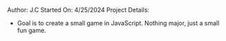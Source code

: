 Author: J.C
Started On: 4/25/2024
Project Details:
* Goal is to create a small game in JavaScript.  Nothing major, just a small fun game.
